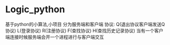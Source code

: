 # Logic_python
基于python的小算法,小项目
分为服务端和客户端
协议:
Q(退出协议客户端发送Q协议)
L(登录协议)
R(注册协议)
F(查找协议)
H(查找历史记录协议)
当有一个客户端连接时候服务端会开一个进程进行与客户端交互
